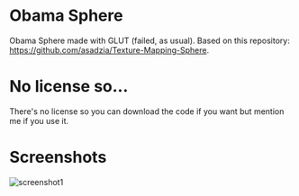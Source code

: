 # Obama Sphere
Obama Sphere made with GLUT (failed, as usual). Based on this repository: https://github.com/asadzia/Texture-Mapping-Sphere.

# No license so...
There's no license so you can download the code if you want but mention me if you use it.

# Screenshots
![screenshot1](https://user-images.githubusercontent.com/71902913/112552439-1e371e80-8dc3-11eb-8724-2c8256f827b6.png)
